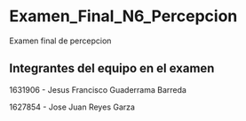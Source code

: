 # Examen_Final_N6_Percepcion
Examen final de percepcion

## Integrantes del equipo en el examen
1631906 - Jesus Francisco Guaderrama Barreda

1627854 - Jose Juan Reyes Garza
